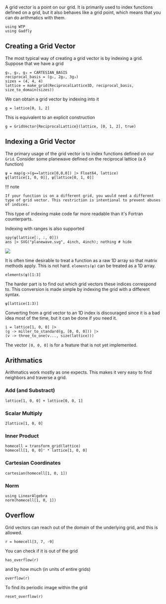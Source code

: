 A grid vector is a point on our grid. It is primarily used to index functions defined on a grid, but it also behaves like a grid point, which means that you can do arithmatics with them. 

```@setup grid_vector
using WTP
using Gadfly
```

## Creating a Grid Vector

The most typical way of creating a grid vector is by indexing a grid.
Suppose that we have a grid

```@example grid_vector
g₁, g₂, g₃ = CARTESIAN_BASIS
reciprocal_basis = (g₁, 2g₂, 3g₃)
sizes = (4, 4, 4)
lattice = make_grid(ReciprocalLattice3D, reciprocal_basis, size_to_domain(sizes))
```

We can obtain a grid vector by indexing into it

```@example grid_vector
g = lattice[0, 1, 2]
```

This is equivalent to an explicit construction

```@example grid_vector
g = GridVector{ReciprocalLattice}(lattice, [0, 1, 2], true)
```

## Indexing a Grid Vector

The primary usage of the grid vector is to index functions defined on our `Grid`.
Consider some planewave defined on the reciprocal lattice (a $\delta$ function)

```@example grid_vector
ψ = map(g->(g==lattice[0,0,0]) |> Float64, lattice)
ψ[lattice[1, 0, 0]], ψ[lattice[0, 1, 0]]
```

!!! note 

    If your function is on a different grid, you would need a different type of grid vector. This restriction is intentional to prevent abuses of indices.


This type of indexing make code far more readable than it's Fortran
counterparts.

Indexing with ranges is also supported
```@example grid_vector
spy(ψ[lattice[:, :, 0]])
ans |> SVG("planewave.svg", 4inch, 4inch); nothing # hide
```

![](planewave.svg)

It is often time desirable to treat a function as a raw 1D array so that matrix
methods apply. This is not hard. `elements(ψ)` can be treated as a 1D array.
```@example grid_vector
elements(ψ)[1:3]
```

The harder part is to find out which grid vectors these indices correspond to.
This conversion is made simple by indexing the grid with a different syntax.
```@example grid_vector
ψ[lattice(1:3)]
```

Converting from a grid vector to an 1D index is discouraged since it is a bad idea most of the time, but it can be done if you need it.
```@example grid_vector
i = lattice[1, 0, 0] |> 
(g -> miller_to_standard(g, [0, 0, 0])) |>
(v -> three_to_one(v..., size(lattice)))
```
The vector `[0, 0, 0]` is for a feature that is not yet implemented.


## Arithmatics 

Arithmatics work mostly as one expects. This makes it very easy to 
find neighbors and traverse a grid.

### Add (and Substract)

```@example grid_vector
lattice[1, 0, 0] + lattice[0, 0, 1]
```

### Scalar Multiply

```@example grid_vector
2lattice[1, 0, 0] 
```

### Inner Product

```@example grid_vector
homecell = transform_grid(lattice)
homecell[1, 0, 0]' * lattice[1, 0, 0]
```

### Cartesian Coordinates

```@example grid_vector
cartesian(homecell[1, 0, 1])
```

### Norm

```@example grid_vector
using LinearAlgebra
norm(homecell[1, 0, 1])
```

## Overflow 

Grid vectors can reach out of the domain of the underlying grid, and this is allowed.

```@example grid_vector
r = homecell[3, 7, -9]
```

You can check if it is out of the grid 

```@example grid_vector
has_overflow(r)
```

and by how much (in units of entire grids)

```@example grid_vector
overflow(r)
```

To find its periodic image within the grid

```@example grid_vector
reset_overflow(r)
```